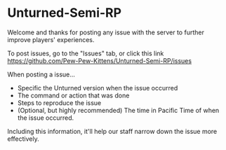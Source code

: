 # Unturned-Semi-RP

Welcome and thanks for posting any issue with the server to further improve players' experiences.

To post issues, go to the "Issues" tab, or click this link https://github.com/Pew-Pew-Kittens/Unturned-Semi-RP/issues

When posting a issue...

- Specific the Unturned version when the issue occurred
- The command or action that was done
- Steps to reproduce the issue
- (Optional, but highly recommended) The time in Pacific Time of when the issue occurred.

Including this information, it'll help our staff narrow down the issue more effectively.
